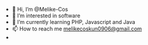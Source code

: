 - 👋 Hi, I’m @Melike-Cos
- 👀 I’m interested in software
- 🌱 I’m currently learning PHP, Javascript and Java
- 📫 How to reach me melikecoskun0906@gmail.com
- 

<!---
Melike-Cos/Melike-Cos is a ✨ special ✨ repository because its `README.md` (this file) appears on your GitHub profile.
You can click the Preview link to take a look at your changes.
--->
